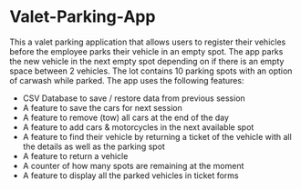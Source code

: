 # Valet-Parking-App

This a valet parking application that allows users to register their vehicles before the employee parks their vehicle in an empty spot. The app parks the new vehicle in the next empty spot depending on if there is an empty space between 2 vehicles.
The lot contains 10 parking spots with an option of carwash while parked.
The app uses the following features:

- CSV Database to save / restore data from previous session
- A feature to save the cars for next session 
- A feature to remove (tow) all cars at the end of the day
- A feature to add cars & motorcycles in the next available spot 
- A feature to find their vehicle by returning a ticket of the vehicle with all the details as well as the parking spot
- A feature to return a vehicle
- A counter of how many spots are remaining at the moment
- A feature to display all the parked vehicles in ticket forms
